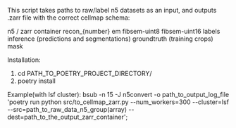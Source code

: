 This script takes paths to raw/label n5 datasets as an input, and outputs .zarr file with the correct cellmap schema:

  n5 / zarr container
    recon_{number}
      em
        fibsem-uint8
        fibsem-uint16
      labels
        inference (predictions and segmentations)
        groundtruth (training crops)
        mask
      
Installation:
  1. cd PATH_TO_POETRY_PROJECT_DIRECTORY/
  2. poetry install

Example(with lsf cluster):
  bsub -n 15 -J n5convert -o path_to_output_log_file 'poetry run python src/to_cellmap_zarr.py --num_workers=300 --cluster=lsf --src=path_to_raw_data_n5_group(array) --dest=path_to_the_output_zarr_container';
